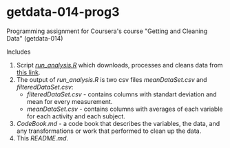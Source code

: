 # getdata-014-prog3
Programming assignment for Coursera's course "Getting and Cleaning Data" (getdata-014)

Includes

1. Script [*run_analysis.R*](run_analysis.R) which downloads, processes and cleans data from [this link](https://d396qusza40orc.cloudfront.net/getdata%2Fprojectfiles%2FUCI%20HAR%20Dataset.zip).
2. The output of *run_analysis.R* is two csv files *meanDataSet.csv* and *filteredDataSet.csv*:
    - *filteredDataSet.csv* - contains columns with standart deviation and mean for every measurement.
    - *meanDataSet.csv* - contains columns with averages of each variable for each activity and each subject.
3. *CodeBook.md* - a code book that describes the variables, the data, and any transformations or work that performed to clean up the data.
4. This *README.md*.
